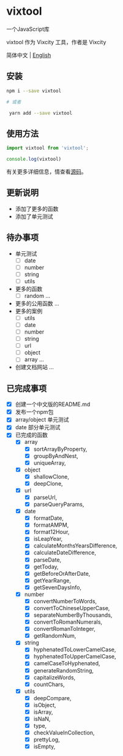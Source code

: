 # vixtool

一个JavaScript库

vixtool 作为 Vixcity 工具，作者是 Vixcity

简体中文 | [English](https://github.com/Vixcity/vixtool/blob/master/README.md) 

## 安装

```bash
npm i --save vixtool

# 或者

 yarn add --save vixtool
```

## 使用方法

```js
import vixtool from 'vixtool';

console.log(vixtool)
```

有关更多详细信息，情查看[源码](https://github.com/Vixcity/vixtool)。

## 更新说明

- 添加了更多的函数
- 添加了单元测试

## 待办事项

- 单元测试
  - [ ] date
  - [ ] number
  - [ ] string
  - [ ] utils
- 更多的函数
  - [ ] random
  ...
- 更多的公用函数
  ...
- 更多的案例
  - [ ] utils
  - [ ] date
  - [ ] number
  - [ ] string
  - [ ] url
  - [ ] object
  - [ ] array
  ...
- 创建文档网站
  ...

## 已完成事项

- [x] 创建一个中文版的README.md
- [x] 发布一个npm包
- [x] array/object 单元测试
- [x] date 部分单元测试
- [x] 已完成的函数
  - [x] array
    - [x] sortArrayByProperty,
    - [x] groupByAndNest,
    - [x] uniqueArray,
  - [x] object
    - [x] shallowClone,
    - [x] deepClone,
  - [x] url
    - [x] parseUrl,
    - [x] parseQueryParams,
  - [x] date
    - [x] formatDate,
    - [x] formatAMPM,
    - [x] format12Hour,
    - [x] isLeapYear,
    - [x] calculateMonthsYearsDifference,
    - [x] calculateDateDifference,
    - [x] parseDate,
    - [x] getToday,
    - [x] getBeforeOrAfterDate,
    - [x] getYearRange,
    - [x] getSevenDaysInfo,
  - [x] number
    - [x] convertNumberToWords,
    - [x] convertToChineseUpperCase,
    - [x] separateNumberByThousands,
    - [x] convertToRomanNumerals,
    - [x] convertRomanToInteger,
    - [x] getRandomNum,
  - [x] string
    - [x] hyphenatedToLowerCamelCase,
    - [x] hyphenatedToUpperCamelCase,
    - [x] camelCaseToHyphenated,
    - [x] generateRandomString,
    - [x] capitalizeWords,
    - [x] countChars,
  - [x] utils
    - [x] deepCompare,
    - [x] isObject,
    - [x] isArray,
    - [x] isNaN,
    - [x] type,
    - [x] checkValueInCollection,
    - [x] prettyLog,
    - [x] isEmpty,
